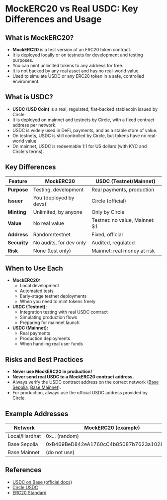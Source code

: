 # MockERC20 vs Real USDC: Key Differences and Usage

## What is MockERC20?

- **MockERC20** is a test version of an ERC20 token contract.
- It is deployed locally or on testnets for development and testing purposes.
- You can mint unlimited tokens to any address for free.
- It is not backed by any real asset and has no real-world value.
- Used to simulate USDC or any ERC20 token in a safe, controlled environment.

## What is USDC?

- **USDC (USD Coin)** is a real, regulated, fiat-backed stablecoin issued by Circle.
- It is deployed on mainnet and testnets by Circle, with a fixed contract address per network.
- USDC is widely used in DeFi, payments, and as a stable store of value.
- On testnets, USDC is still controlled by Circle, but tokens have no real-world value.
- On mainnet, USDC is redeemable 1:1 for US dollars (with KYC and Circle's terms).

## Key Differences

| Feature      | MockERC20               | USDC (Testnet/Mainnet)         |
| ------------ | ----------------------- | ------------------------------ |
| **Purpose**  | Testing, development    | Real payments, production      |
| **Issuer**   | You (deployed by devs)  | Circle (official)              |
| **Minting**  | Unlimited, by anyone    | Only by Circle                 |
| **Value**    | No real value           | Testnet: no value, Mainnet: $1 |
| **Address**  | Random/testnet          | Fixed, official                |
| **Security** | No audits, for dev only | Audited, regulated             |
| **Risk**     | None (test only)        | Mainnet: real money at risk    |

## When to Use Each

- **MockERC20:**
  - Local development
  - Automated tests
  - Early-stage testnet deployments
  - When you need to mint tokens freely
- **USDC (Testnet):**
  - Integration testing with real USDC contract
  - Simulating production flows
  - Preparing for mainnet launch
- **USDC (Mainnet):**
  - Real payments
  - Production deployments
  - When handling real user funds

## Risks and Best Practices

- **Never use MockERC20 in production!**
- **Never send real USDC to a MockERC20 contract address.**
- Always verify the USDC contract address on the correct network ([Base Sepolia](https://sepolia.basescan.org/), [Base Mainnet](https://basescan.org/)).
- For production, always use the official USDC address provided by Circle.

## Example Addresses

| Network       | MockERC20 (example)                        | USDC (official)                            |
| ------------- | ------------------------------------------ | ------------------------------------------ |
| Local/Hardhat | 0x... (random)                             | N/A                                        |
| Base Sepolia  | 0xB469BeD842eA1760cC4b85087b7623a10289Ef2A | 0xf175520C52418dfE19C8098071a252da48Cd1C19 |
| Base Mainnet  | (do not use)                               | 0x833589fCD6eDb6E08f4c7C32D4f71b54bdA02913 |

## References

- [USDC on Base (official docs)](https://docs.base.org/base-contracts)
- [Circle USDC](https://www.circle.com/en/usdc)
- [ERC20 Standard](https://eips.ethereum.org/EIPS/eip-20)

